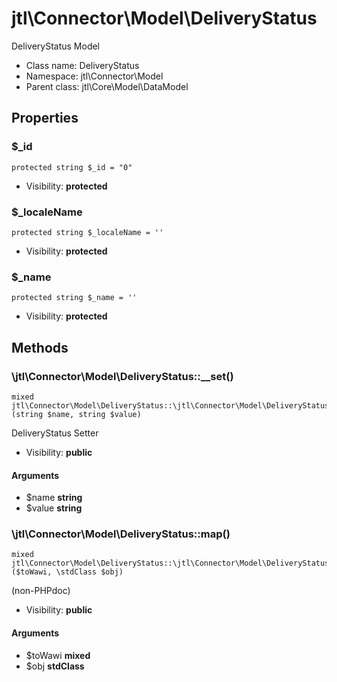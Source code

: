 jtl\Connector\Model\DeliveryStatus
===============

DeliveryStatus Model




* Class name: DeliveryStatus
* Namespace: jtl\Connector\Model
* Parent class: jtl\Core\Model\DataModel





Properties
----------


### $_id

```
protected string $_id = "0"
```





* Visibility: **protected**


### $_localeName

```
protected string $_localeName = ''
```





* Visibility: **protected**


### $_name

```
protected string $_name = ''
```





* Visibility: **protected**


Methods
-------


### \jtl\Connector\Model\DeliveryStatus::__set()

```
mixed jtl\Connector\Model\DeliveryStatus::\jtl\Connector\Model\DeliveryStatus::__set()(string $name, string $value)
```

DeliveryStatus Setter



* Visibility: **public**

#### Arguments

* $name **string**
* $value **string**



### \jtl\Connector\Model\DeliveryStatus::map()

```
mixed jtl\Connector\Model\DeliveryStatus::\jtl\Connector\Model\DeliveryStatus::map()($toWawi, \stdClass $obj)
```

(non-PHPdoc)



* Visibility: **public**

#### Arguments

* $toWawi **mixed**
* $obj **stdClass**


